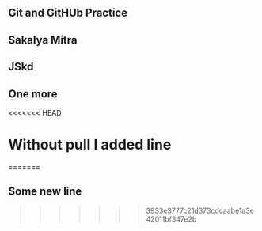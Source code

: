 ## Git and GitHUb Practice

## Sakalya Mitra

## JSkd

## One more

<<<<<<< HEAD
# Without pull I added line
=======
## Some new line
>>>>>>> 3933e3777c21d373cdcaabe1a3e42011bf347e2b
